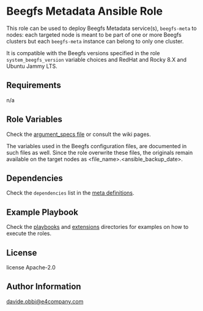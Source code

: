 Beegfs Metadata Ansible Role
=========

This role can be used to deploy Beegfs Metadata service(s), `beegfs-meta` to nodes: each targeted node is meant to be part of one or more Beegfs clusters but each `beegfs-meta` instance can belong to only one cluster.

It is compatible with the Beegfs versions specified in the role `system_beegfs_version` variable choices and RedHat and Rocky 8.X and Ubuntu Jammy LTS.

Requirements
------------

n/a

Role Variables
--------------

Check the [argument_specs file](meta/argument_specs.yml) or consult the wiki pages.

The variables used in the Beegfs configuration files, are documented in such files as well. Since the role overwrite these files, the originals remain available on the target nodes as <file_name>.<ansible_backup_date>.

Dependencies
------------

Check the `dependencies` list in the [meta definitions](meta/main.yml).

Example Playbook
----------------

Check the [playbooks](../../playbooks/) and [extensions](../../extensions/molecule/) directories for examples on how to execute the roles.

License
-------

license Apache-2.0

Author Information
------------------

<davide.obbi@e4company.com>
